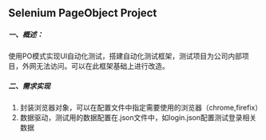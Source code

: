 ## Selenium PageObject Project

##### 一、概述：

使用PO模式实现UI自动化测试，搭建自动化测试框架，测试项目为公司内部项目，外网无法访问。可以在此框架基础上进行改造。

##### 二、需求实现

1. 封装浏览器对象，可以在配置文件中指定需要使用的浏览器（chrome,firefix）
2. 数据驱动，测试用的数据配置在.json文件中，如login.json配置测试登录相关数据